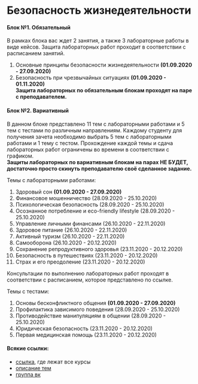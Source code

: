 # Безопасность жизнедеятельности

#### Блок №1. Обязательный

В рамках блока вас ждет 2 занятия, а также 3 лабораторные работы в виде кейсов. Защита лабораторных работ проходит в соответствии с расписанием занятий.  
1. Основные принципы безопасности жизнедеятельности **\(01.09.2020 - 27.09.2020\)**  
2. Безопасность при чрезвычайных ситуациях **\(01.09.2020 - 01.11.2020\)  
Защита лабораторных по обязательным блокам проходят на паре с преподавателем.**

#### Блок №2. Вариативный

В данном блоке представлено 11 тем с лабораторными работами и 5 тем с тестами по различным направлениям. Каждому студенту для получения зачета необходимо выбрать 5 тем с лабораторными работами и 1 тему с тестом. Прохождение каждой темы и сдача лабораторных работ ограничены во времени в соответствии с графиком.  
**Защиты лабораторных по вариативным блокам на парах НЕ БУДЕТ, достаточно просто скинуть преподавателю своё сделанное задание.**

Темы с лабораторными работами:

1. Здоровый сон **\(01.09.2020 - 27.09.2020\)** 
2. Финансовое мошенничество \(28.09.2020 - 25.10.2020\)
3. Психологическая безопасность \(28.09.2020 - 25.10.2020\)
4. Осознанное потребление и eco-friendly lifestyle \(28.09.2020 - 25.10.2020\)
5. Управление личными финансами \(26.10.2020 - 22.11.2020\)
6. Здоровое питание \(26.10.2020 - 22.11.2020\)
7. Активный туризм \(26.10.2020 - 22.11.2020\)
8. Самооборона \(26.10.2020 - 20.12.2020\)
9. Сохранение репродуктивного здоровья \(23.11.2020 - 20.12.2020\)
10. Безопасность в путешествиях \(23.11.2020 - 20.12.2020\)
11. Страх и его преодоление \(23.11.2020 - 20.12.2020\)

Консультации по выполнению лабораторных работ проходят в соответствии с расписанием, которое представлено по ссылке.

Темы с тестами:

1. Основы бесконфликтного общения **\(01.09.2020 - 27.09.2020\)**
2. Профилактика зависимого поведения \(28.09.2020 - 25.10.2020\)
3. Противодействие манипуляциям в общении \(28.09.2020 - 25.10.2020\)
4. Юридическая безопасность \(23.11.2020 - 20.12.2020\)
5. Первая медицинская помощь \(23.11.2020 - 20.12.2020\)

#### Всякие ссылки:

* [ссылка](https://openedu.ru/), где лежат все курсы
* [описание тем](https://drive.google.com/file/d/17bvRYAjUH2Wkuzu8I8yxMAZgZwqG3AcS/view)
* [группа вк](https://vk.com/lifesafety_itmo)



